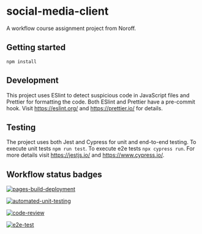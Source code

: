 # social-media-client

A workflow course assignment project from Noroff.

## Getting started

`npm install `

## Development

This project uses ESlint to detect suspicious code in JavaScript files and Prettier for formatting the code.
Both ESlint and Prettier have a pre-commit hook.
Visit https://eslint.org/ and https://prettier.io/ for details.

## Testing

The project uses both Jest and Cypress for unit and end-to-end testing.
To execute unit tests `npm run test`.
To execute e2e tests `npx cypress run`.
For more details visit https://jestjs.io/ and https://www.cypress.io/.

## Workflow status badges

[![pages-build-deployment](https://github.com/EkaterinaNattrass/social-media-client/actions/workflows/pages.yml/badge.svg)](https://github.com/EkaterinaNattrass/social-media-client/actions/workflows/pages.yml)

[![automated-unit-testing](https://github.com/EkaterinaNattrass/social-media-client/actions/workflows/main.yml/badge.svg)](https://github.com/EkaterinaNattrass/social-media-client/actions/workflows/main.yml)

[![code-review](https://github.com/EkaterinaNattrass/social-media-client/actions/workflows/gpt.yml/badge.svg)](https://github.com/EkaterinaNattrass/social-media-client/actions/workflows/gpt.yml)

[![e2e-test](https://github.com/EkaterinaNattrass/social-media-client/actions/workflows/e2e-test.yml/badge.svg)](https://github.com/EkaterinaNattrass/social-media-client/actions/workflows/e2e-test.yml)
